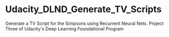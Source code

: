 # Udacity_DLND_Generate_TV_Scripts
Generate a TV Script for the Simpsons using Recurrent Neural Nets.  Project Three of Udacity's Deep Learning Foundational Program
